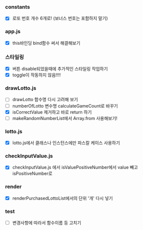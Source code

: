 ### constants

- [x] 로또 번호 개수 6개로! (보너스 번호는 포함하지 말기)

### app.js

- [x] this바인딩 bind함수 써서 해결해보기

### 스타일링

- [x] 버튼 disable되었을때에 추가적인 스타일링 작업하기
- [x] toggle이 작동하지 않음!!!!

### drawLotto.js

- [ ] drawLotto 함수명 다시 고려해 보기
- [ ] numberOfLotto 변수명 calculateGameCount로 바꾸기
- [x] isCorrectValue 제거하고 바로 return 하기
- [ ] makeRandomNumberList에서 Array.from 사용해보기!

### lotto.js

- [x] lotto.js에서 클래스나 인스턴스에만 파스칼 케이스 사용하기

### checkInputValue.js

- [x] checkInputValue.js 에서 isValuePositiveNumber에서 value 빼고 isPositiveNumber로

### render

- [x] renderPurchasedLottoList에서의 단위 '개' 다시 넣기

### test

- [ ] 변경사항에 따라서 함수이름 등 고치기
